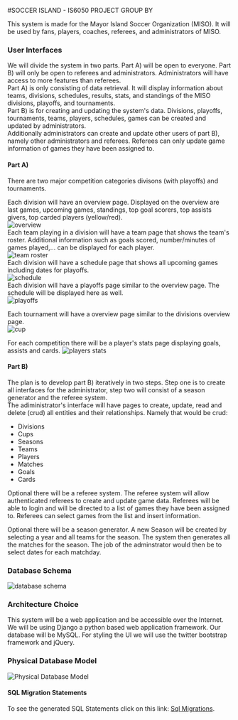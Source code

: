 #SOCCER ISLAND - IS6050 PROJECT GROUP BY

This system is made for the Mayor Island Soccer Organization (MISO). It will be used by fans, players, coaches, referees, and administrators of MISO.

### User Interfaces

We will divide the system in two parts. Part A) will be open to everyone. Part B) will only be open to referees and administrators. Administrators will have access to more features than referees.  
Part A) is only consisting of data retrieval. It will display information about teams, divisions, schedules, results, stats, and standings of the MISO divisions, playoffs, and tournaments.  
Part B) is for creating and updating the system's data. Divisions, playoffs, tournaments, teams, players, schedules, games can be created and updated by administrators.  
Additionally administrators can create and update other users of part B), namely other administrators and referees. Referees can only update game information of games they have been assigned to.

#### Part A) 
There are two major competition categories divisons (with playoffs) and tournaments.  

Each division will have an overview page. Displayed on the overview are last games, upcoming games, standings, top goal scorers, top assists givers, top carded players (yellow/red).  
![overview](docs/division-overview.png)  
Each team playing in a division will have a team page that shows the team's roster. Additional information such as goals scored, number/minutes of games played,... can be displayed for each player.  
![team roster](docs/team-roster.png)  
Each division will have a schedule page that shows all upcoming games including dates for playoffs.  
![schedule](docs/schedule.png)  
Each division will have a playoffs page similar to the overview page. The schedule will be displayed here as well.  
![playoffs](docs/playoffs.png)  

Each tournament will have a overview page similar to the divisions overview page.  
![cup](docs/cup.png)  

For each competition there will be a player's stats page displaying goals, assists and cards.
![players stats](docs/players-stats.png)

#### Part B)
The plan is to develop part B) iteratively in two steps. Step one is to create all interfaces for the administrator, step two will consist of a season generator and the referee system.  
The adiministrator's interface will have pages to create, update, read and delete (crud) all entities and their relationships. Namely that would be crud:
- Divisions
- Cups
- Seasons
- Teams
- Players
- Matches
- Goals
- Cards

Optional there will be a referee system. The referee system will allow authenticated referees to create and update game data. Referees will be able to login and will be directed to a list of games they have been assigned to. Referees can select games from the list and insert information.

Optional there will be a season generator. A new Season will be created by selecting a year and all teams for the season. The system then generates all the matches for the season. The job of the adminstrator would then be to select dates for each matchday.

### Database Schema
![database schema](docs/miso.png)

### Architecture Choice
This system will be a web application and be accessible over the Internet. We will be using Django a python based web application framework. Our database will be MySQL. For styling the UI we will use the twitter bootstrap framework and jQuery.

### Physical Database Model
![Physical Database Model](docs/eer_diagram.png)

#### SQL Migration Statements
To see the generated SQL Statements click on this link: [Sql Migrations](docs/create_database.sql).
